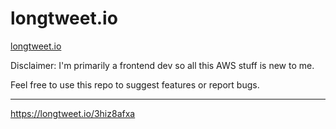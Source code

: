 # longtweet.io

[longtweet.io](https://longtweet.io)

Disclaimer: I'm primarily a frontend dev so all this AWS stuff is new to me.

Feel free to use this repo to suggest features or report bugs.

---

https://longtweet.io/3hiz8afxa
